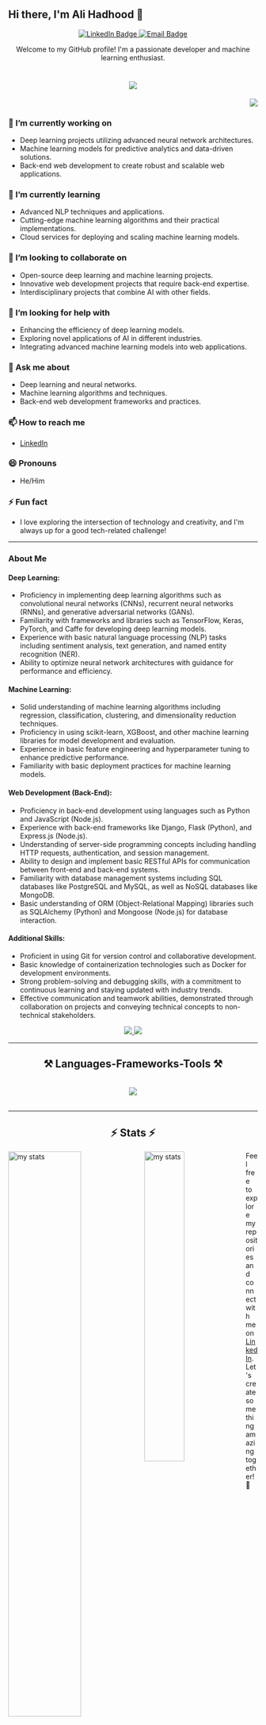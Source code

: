 ## Hi there, I'm Ali Hadhood 👋

<p align="center">
  <a href="https://www.linkedin.com/in/ali-hadhood-ab343a240/">
    <img src="https://img.shields.io/badge/-Ali%20Hadhood-blue?style=flat-square&logo=Linkedin&logoColor=white&link=https://www.linkedin.com/in/ali-hadhood-ab343a240/" alt="LinkedIn Badge">
  </a>
  <a href="mailto:ali.abdallah01069621490@gmail.com">
    <img src="https://img.shields.io/badge/-Email-red?style=flat-square&logo=Gmail&logoColor=white&link=mailto:your-email@example.com" alt="Email Badge">
  </a>
</p>

<p align="center">
  Welcome to my GitHub profile! I'm a passionate developer and machine learning enthusiast.
</p>

<h1 align="center">
    <img src="https://readme-typing-svg.herokuapp.com/?font=Righteous&size=35&center=true&vCenter=true&width=500&height=70&duration=4000&lines=Hi+There!+👋;+I'm+Ali+Hadhood!;" />
</h1>

<p align="right">
  <img src="https://visitor-badge.laobi.icu/badge?page_id=AliHadhood.AliHadhood" />
</p>

### 🔭 I’m currently working on
- Deep learning projects utilizing advanced neural network architectures.
- Machine learning models for predictive analytics and data-driven solutions.
- Back-end web development to create robust and scalable web applications.

### 🌱 I’m currently learning
- Advanced NLP techniques and applications.
- Cutting-edge machine learning algorithms and their practical implementations.
- Cloud services for deploying and scaling machine learning models.

### 👯 I’m looking to collaborate on
- Open-source deep learning and machine learning projects.
- Innovative web development projects that require back-end expertise.
- Interdisciplinary projects that combine AI with other fields.

### 🤔 I’m looking for help with
- Enhancing the efficiency of deep learning models.
- Exploring novel applications of AI in different industries.
- Integrating advanced machine learning models into web applications.

### 💬 Ask me about
- Deep learning and neural networks.
- Machine learning algorithms and techniques.
- Back-end web development frameworks and practices.

### 📫 How to reach me
- [LinkedIn](https://www.linkedin.com/in/ali-hadhood-ab343a240/)

### 😄 Pronouns
- He/Him

### ⚡ Fun fact
- I love exploring the intersection of technology and creativity, and I'm always up for a good tech-related challenge!

---

### About Me

#### Deep Learning:
- Proficiency in implementing deep learning algorithms such as convolutional neural networks (CNNs), recurrent neural networks (RNNs), and generative adversarial networks (GANs).
- Familiarity with frameworks and libraries such as TensorFlow, Keras, PyTorch, and Caffe for developing deep learning models.
- Experience with basic natural language processing (NLP) tasks including sentiment analysis, text generation, and named entity recognition (NER).
- Ability to optimize neural network architectures with guidance for performance and efficiency.

#### Machine Learning:
- Solid understanding of machine learning algorithms including regression, classification, clustering, and dimensionality reduction techniques.
- Proficiency in using scikit-learn, XGBoost, and other machine learning libraries for model development and evaluation.
- Experience in basic feature engineering and hyperparameter tuning to enhance predictive performance.
- Familiarity with basic deployment practices for machine learning models.

#### Web Development (Back-End):
- Proficiency in back-end development using languages such as Python and JavaScript (Node.js).
- Experience with back-end frameworks like Django, Flask (Python), and Express.js (Node.js).
- Understanding of server-side programming concepts including handling HTTP requests, authentication, and session management.
- Ability to design and implement basic RESTful APIs for communication between front-end and back-end systems.
- Familiarity with database management systems including SQL databases like PostgreSQL and MySQL, as well as NoSQL databases like MongoDB.
- Basic understanding of ORM (Object-Relational Mapping) libraries such as SQLAlchemy (Python) and Mongoose (Node.js) for database interaction.

#### Additional Skills:
- Proficient in using Git for version control and collaborative development.
- Basic knowledge of containerization technologies such as Docker for development environments.
- Strong problem-solving and debugging skills, with a commitment to continuous learning and staying updated with industry trends.
- Effective communication and teamwork abilities, demonstrated through collaboration on projects and conveying technical concepts to non-technical stakeholders.

<div align="center"> 
  <a href="mailto:ali.abdallah01069621490@gmail.com">
    <img src="https://img.shields.io/badge/Gmail-333333?style=for-the-badge&logo=gmail&logoColor=red" />
  </a>
    
  <a href="https://www.linkedin.com/in/ali-hadhood-ab343a240/" target="_blank">
    <img src="https://img.shields.io/badge/LinkedIn-0077B5?style=for-the-badge&logo=linkedin&logoColor=white" target="_blank" />
  </a>
</div>

<hr/>

<h2 align="center">⚒️ Languages-Frameworks-Tools ⚒️</h2>
<br/>
<div align="center">
    <img src="https://skillicons.dev/icons?i=python,javascript,tensorflow,pytorch,django,flask,nodejs,postgresql,mongodb,git,github,docker" />
</div>

<br/>
<hr/>

<h2 align="center">⚡ Stats ⚡</h2>

 <img align="left" alt="my stats" width="54%" src="https://github-readme-stats.vercel.app/api?username=AliHadhood&show_icons=true" />
 <img align="left" alt="my stats" width="40%" src="https://github-readme-stats.vercel.app/api/top-langs/?username=AliHadhood&layout=compact" /> 

Feel free to explore my repositories and connect with me on [LinkedIn](https://www.linkedin.com/in/ali-hadhood-ab343a240/). Let's create something amazing together! 🚀
